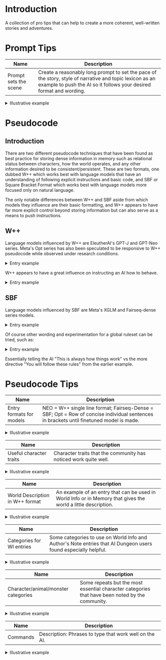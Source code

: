 # Introduction
A collection of pro tips that can help to create a more coherent, well-written stories and adventures.
# Prompt Tips

| Name | Description |
| --- | --- |
| Prompt sets the scene | Create a reasonably long prompt to set the pace of the story, style of narrative and topic lexicon as an example to push the AI so it follows your desired format and wording. |

<details>
  <summary>Illustrative example</summary>
<br>  
Alice was beginning to get very tired of sitting by her sister on the bank, and of having nothing to do: once or twice she had peeped into the book her sister was reading, but it had no pictures or conversations in it, “and what is the use of a book,” thought Alice “without pictures or conversations?”<br>

<br>So she was considering in her own mind (as well as she could, for the hot day made her feel very sleepy and stupid), whether the pleasure of making a daisy-chain would be worth the trouble of getting up and picking the daisies, when suddenly a White Rabbit with pink eyes ran close by her.

There was nothing so very remarkable in that; nor did Alice think it so very much out of the way to hear the Rabbit say to itself, “Oh dear! Oh dear! I shall be late!” (when she thought it over afterwards, it occurred to her that she ought to have wondered at this, but at the time it all seemed quite natural); but when the Rabbit actually took a watch out of its waistcoat-pocket, and looked at it, and then hurried on, Alice started to her feet, for it flashed across her mind that she had never before seen a rabbit with either a waistcoat-pocket, or a watch to take out of it, and burning with curiosity, she ran across the field after it, and fortunately was just in time to see it pop down a large rabbit-hole under the hedge.<br>
<br>
</details>

# Pseudocode
## Introduction
There are two different pseudocode techniques that have been found as best practice for storing dense information in memory such as relational status between characters, how the world operates, and any other information desired to be consistent/persistent. These are two formats, one dubbed W++ which works best with language models that have an understanding of following explicit instructions and basic code, and SBF or Square Bracket Format which works best with language models more focused only on natural language.

The only notable differences between W++ and SBF aside from which models they influence are their basic formatting, and W++ appears to have far more explicit control beyond storing information but can also serve as a means to push instructions.

## W++

Language models influenced by W++ are EleutherAI's GPT-J and GPT-Neo series. Meta's Opt series has also been speculated to be responsive to W++ pseudocode while observed under research conditions.

<details>
  <summary>Entry example</summary>
<br>
(While using GPT-J) Despite explcitly stating my character Edward was 37, married to Charlotte, and had two children - Benny and Clara, sometimes the AI would become confused and assume I was a child and Edward was another person. This was easily fixed entirely by placing the following W++ in memory:<br>
<br>
[I am("Edward")<br>
Husband of("Charlotte")<br>
Father of("Clara" + "Benny")<br>
Gender("Male")<br>
Age("37")<br>
}]
</details>

W++ appears to have a great influence on instructing an AI how to behave. 

<details>
  <summary>Entry example</summary>
<br>  
The example below, when pasted in memory while using a Neo or relevant model, can show how the entire generation behavior of the AI can be altered:<br>
<br>
[Universally Applicable Rules("Undeniable Non-Negotiable Top Priority")<br>
{<br>
Rule 1("Every time someone tries to watch television the power goes out.")<br>
Rule 2("Everyone is highly paranoid about how their hair looks.")<br>
Rule 3("At rare times a clown will knock on the front door. If someone answers the front door when that happens, there is no telling what horrors will follow.")<br>
Rule 4("Every mirror is a portal to another world.")<br>
Rule 5("Pigeons can't be trusted.")<br>
}]<br>
</details>


## SBF
Language models influenced by SBF are Meta's XGLM and Fairseq-dense series models.

<details>
  <summary>Entry example</summary>
<br>  
Let's say I'm using a Fairseq model and having the same issue as the W++ example above; I'd clearly stated who I was in relation to the family in my story - I'm a 37 year old husband named Edward but the model keeps assuming Edward is someone else and I'm a child. That can easily be fixed by pasting the following SBF pseudocode in memory below:<br>
<br>
[ I am: "Edward"; Husband of: "Charlotte"; Father of: "Clara", "Benny"; Gender: "Male"; Age: "37" ]<br>
</details>

Of course other wording and experimentation for a global ruleset can be tried, such as:<br>
<details>
  <summary>Entry example</summary>
<br>  
[Urgent Facts About The World("Applicable At All Times")<br>
{<br>
Fact 1("Every time someone tries to watch television the power goes out.")<br>
}]<br>
</details>

Essentially telling the AI "This is always how things work" vs the more directive "You will follow these rules" from the earlier example.

# Pseudocode Tips

| Name | Description |
| --- | --- |
| Entry formats for models | NEO = W++ single line format; Fairseq-Dense = SBF; Opt = Row of concise individual sentences in brackets until finetuned model is made. |

<details>
  <summary>Illustrative example</summary>
<br>

  W++: <br>
 [location("hospital")<br>
{<br>
DESCRIPTION("large facility" + "underground base")<br>
APPEARANCE("white walls" + "red bricks" + "people being treated for injuries")<br>
AREAS("maternity" + "triage" + "emergency room" + "canteen" + "research lab")<br>
SUMMARY("The hospital is treating many injured people after the alien attack.")<br>
}]
<br>

  SBF: 

[ Character: Ronald Mc Donald; age: 38; height: 1.8 m; weight: 90 kg; eye color: green; hair color: brown; hair style: short hair; skin color: fair; clothing: uniform; weapon: no weapon; title: none; other characteristics: none; description: Ronald is a clown-like mascot with red and yellow clothing, wearing a hat with a yellow star and a yellow smiley face on it. He is also carrying a golden bag and a large golden hamburger. ]

Individual sentences in brackets for Author's Note:

[ Writing Style: X-RATED written in a verbose narrative.]<br>
[ Tone: Focus on arousing scenes, visceral sensations, and loving sex scenes.]<br>
[ Genre: Erotic.]<br>
[ Wording: Arousing.]<br>
[ Rating: R.]<br>
  
</details>

| Name | Description |
| --- | --- |
| Useful character traits | Character traits that the community has noticed work quite well. |

<details>
  <summary>Illustrative example</summary>
<br>  
timid, self-conscious, polite, friendly, arrogant, oblivious, dumb, dry, cynical, apathetic, wry, clever, witty, addicted, belligerent, busy, brave, curious, hardy, helpful, jolly (Pokemon natures), loyal, logical, manipulative, mellow, moody, mysterious, philosophical, playful, polite, proud, rude, sensitive, servile, shy, stern, smug, tenacious, upbeat, evil, violent, cruel, sadistic, vulgar (puts emphasis on inappropriate NSFW jokes and behaviours), wild (is used for characters that behave like animals in the wild or tribals).<br>
<br>
[ Character: "Jadzia Dax"; HAIR: "dark", "long", "ponytail"; DESCRIPTION: "female", "tall", "woman"; APPEARANCE: "soft skin", "blue eyes", "athletic", "large tits", "dark nipples", "perfect ass"; MIND: "logical", "brave", "loyal", "tenacious", "playful", "polite"; SUMMARY: "Starfleet Officer", "beautiful", "Lietenant Commander" ]
<br>
</details>

| Name | Description |
| --- | --- |
| World Description in W++ format | An example of an entry that can be used in World Info or in Memory that gives the world a little description. |

<details>
  <summary>Illustrative example</summary>
<br>  
[worldDescription("Trandor")<br>  
{<br>  
DESCRIPTION("human colony" + "earthlike" + "small planet")<br>  
BIOME("grasslands" + "urban" + "forrests")<br>  
AREAS("hospital" + "school" + "landing area")<br>  
SUMMARY("The human colony of Trandor has recently suffered an alien attack.")<br>  
}]
<br>
</details>

| Name | Description |
| --- | --- |
| Categories for WI entries | Some categories to use on World Info and Author's Note entries that AI Dungeon users found especially helpful. |

<details>
  <summary>Illustrative example</summary>
<br>  
SEE: (To describe how a character perceives the world)<br>
LIMIT/LACK<br>
COND/STATE/STATUS: (Status condition like PSN / PRLZ from Pokemon)<br>
DIET<br>
LOOT: (What INV items can be dropped when a creature is defeated)<br>
DETA/DETAIL<br>
ADJ/ADJECTIVE/ADJECT: (Adjective qualities that are a core part of the entity)<br>
MODIF/MOFIDIER: (Like the above, but how it's different from the usual or expected)<br>
GRAM/GRAMMAR: (Tested to tokenize exclusively for word GRAMMAR, useful for speech patterns)<br>
VOCAB/SPEECH: (Potentially better than above, can get characters to speak Japanese or French)<br>
INV<br>
EQUIP<br>
LIKE<br>
HATE<br>
RELATION(S): (Both long forms preferred due to tokens)<br>
ALLIES/FRIENDS: (ALLIES preferred due to two tokens)<br>
BOND/BONDS: (Similar to the above, BOND preferred due to tokens)<br>
ENEMIES: (Merely decent tokens, ENEMY has the same issue)<br>
POWERS/POWER<br>
THEME<br>
ORIGIN: (For series/titles)<br>
ATMOSPHERE/ATMOS<br>
TONE<br>
MOOD<br>
CLIMATE/CLIM<br>
GEOGRAPHY/GEO/GEOGR<br>
ECON/ECONOMY: (For locations, economical circumstances)<br>
FEATURES: (For locations, all variants of FEAT tokenize the same, likely has multiple uses)<br>
EXIT: (For rooms)<br>
CITIZ/CITIZENS: (Special case, short form always preferred, describes racial diversity of locales)<br>
ETHN/ETHNICITY: (Similar to above, better for human variation)<br>
FOLK: (Like CITIZENS but more emphasis on fantasy)<br>
PASSION: (Character motivation)<br>
ALIGNMENT/ALIGN: (Supports imaginative alignments like Lawful Stupid)<br>
EFFEC/EFFECT(S): (For objects and entities, used to add magic or science effects)<br>
BIOME: (Traits that reinforce the biome such as flora go in desc or summary)<br>
CREATE: (What the entity is capable of producing)<br>
FACTS<br>
BANNED/BANN: (Forbidden behavior)<br>
<br>
</details>

| Name | Description |
| --- | --- |
| Character/animal/monster categories | Some repeats but the most essential character categories that have been noted by the community. |

<details>
  <summary>Illustrative example</summary>
<br>  
DESCRIPTION:  ( IE female/male, tall/short, big/little, human/elf, animal/monster)<br>  
APPEARANCE:  (Things like hair/eye/skin colour or claws, fur, etc)<br>  
MIND:                 (Psychological things like kind, cruel, aggressive, helpful, shy, moody, polite etc)<br>  
WEAR:                (Clothing or apparel coats, socks, shoes, backpack, hat)<br>  
STATUS:             (Where is the character and what predicament are they in: Trapped in a dungeon)<br>  
CONDITION:    (The state of the character/monster/animal such as very strong but tired, a few cuts and bruises,  arrow in the knee, decaying, worse for wear etc )<br>  
SPEECH:             (None, cockney accent, Japanese, British accent, vulgar, squeak, roar, bark etc)<br>  
POWER:             (Special traits or powers ie ability to fly)<br>  
GRAB:                (To define what is used to grab ie mouth/bite, claws, tentacles)<br>  
MOVE:               (Movement such as walk, run, crawl, slither, swim, scuttle, creep)<br>  
LIMIT:                (What is lacking such as sight/blind, hands for animals, speech etc)<br>  
INVENTORY:    (Items on the character, gun, bow, sword, knife, whip, bottle of absolute vodka etc)<br>  
SUMMARY:     (Here you can describe the character in a sentence ie Cov is a nerd who spends far too much time on KoboldAI)<br>  
<br>
</details>

| Name | Description |
| --- | --- |
| Commands | Description: Phrases to type that work well on the AI. |

<details>
  <summary>Illustrative example</summary>
<br>  
Name:"Text"<br>
List of X:<br>
(POV [character]) or ([character]'s POV)<br>
(Current scene as described by [author]/[writing style])<br>
[character]'s secrets:<br>
If only [character] knew<br>
Available sex scenes for [character]:<br>
([character]'s recollection of this scene X years later, [year])<br>
[character]'s opinion on this story<br>
(current scene as a x)<br>
([character]'s thoughts)<br>
[character]'s Personality<br>
Open X.file<br>
([character]'s thoughts on Y)<br>
Your actions:<br>
X, a Y poem:<br>
([character]'s Y thoughts)<br>
[character]'s psychological profile:<br>
Your sins:<br>
List of story actions:<br>
Brain Root Directory:<br>
Description of [new character]:<br>
You take a look at the form, it reads:<br>
X gives a lengthy monologue about Y<br>
(Advice from the voices in your head:)<br>
Rational:<br>
Hours later...<br>
You decide to view the bulletin board, where you see a number of requests.<br>
Audience poll results:<br>
You think to yourself,<br>
You look around and take in the scene.<br>
Description of x:<br>
X described by Y:<br>
You write a poem about X:<br>
Debug mode activated. List of 10 available cheats:<br>
<br>
(A nearly infinite series of commands can be cooked up this way)
<br>
</details>
